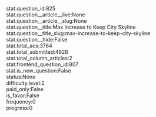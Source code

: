 stat.question_id:825  
stat.question__article__live:None  
stat.question__article__slug:None  
stat.question__title:Max Increase to Keep City Skyline  
stat.question__title_slug:max-increase-to-keep-city-skyline  
stat.question__hide:False  
stat.total_acs:3764  
stat.total_submitted:4928  
stat.total_column_articles:2  
stat.frontend_question_id:807  
stat.is_new_question:False  
status:None  
difficulty.level:2  
paid_only:False  
is_favor:False  
frequency:0  
progress:0  
